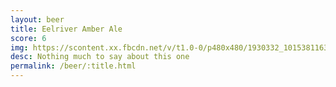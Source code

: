 ```yaml
---
layout: beer
title: Eelriver Amber Ale
score: 6
img: https://scontent.xx.fbcdn.net/v/t1.0-0/p480x480/1930332_10153811639763745_6829727140926050001_n.jpg?oh=c676e4aaf78509e402b599add5a52f30&oe=587B0E72
desc: Nothing much to say about this one
permalink: /beer/:title.html
---
```

